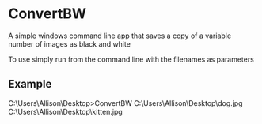 ConvertBW
=========

A simple windows command line app that saves a copy of a variable number of images as black and white

To use simply run from the command line with the filenames as parameters

Example
-------

C:\Users\Allison\Desktop>ConvertBW C:\Users\Allison\Desktop\dog.jpg C:\Users\Allison\Desktop\kitten.jpg
